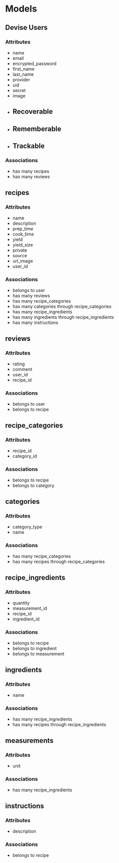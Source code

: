 # Models

## Devise Users
### Attributes
-	name
-	email
-	encrypted_password
- first_name
- last_name
- provider
- uid
- secret
- image
- ## Recoverable
- ## Rememberable
- ## Trackable

### Associations
- has many recipes
- has many reviews

## recipes
### Attributes
- name
- description
- prep_time
- cook_time
- yield
- yield_size
- private
- source
- url_image
- user_id
### Associations
- belongs to user
- has many reviews
- has many recipe_categories
- has many categories through recipe_categories
- has many recipe_ingredients
- has many ingredients through recipe_ingredients
- has many instructions

## reviews
### Attributes
- rating
- comment
- user_id
- recipe_id
### Associations
- belongs to user
- belongs to recipe

## recipe_categories
### Attributes
- recipe_id
- category_id
### Associations
- belongs to recipe
- belongs to category

## categories
### Attributes
- category_type
- name
### Associations
- has many recipe_categories
- has many recipes through recipe_categories

## recipe_ingredients
### Attributes
- quantity
- measurement_id
- recipe_id
- ingredient_id
### Associations
- belongs to recipe
- belongs to ingredient
- belongs to measurement

## ingredients
### Attributes
- name
### Associations
- has many recipe_ingredients
- has many recipes through recipe_ingredients

## measurements
### Attributes
- unit
### Associations
- has many recipe_ingredients

## instructions
### Attributes
- description
### Associations
- belongs to recipe
